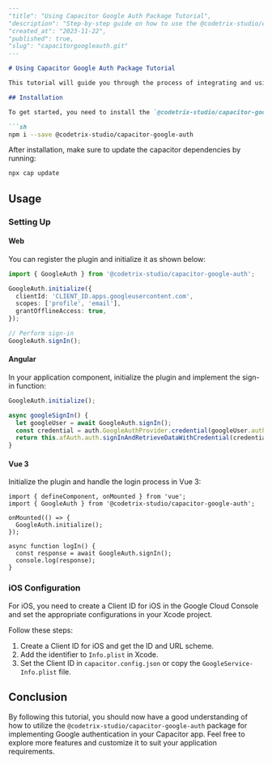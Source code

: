 ```markdown
---
"title": "Using Capacitor Google Auth Package Tutorial",
"description": "Step-by-step guide on how to use the @codetrix-studio/capacitor-google-auth package for Google authentication in Capacitor apps.",
"created_at": "2023-11-22",
"published": true,
"slug": "capacitorgoogleauth.git"
---

# Using Capacitor Google Auth Package Tutorial

This tutorial will guide you through the process of integrating and using the `@codetrix-studio/capacitor-google-auth` package for enabling Google authentication in your Capacitor apps.

## Installation

To get started, you need to install the `@codetrix-studio/capacitor-google-auth` package. Run the following command in your terminal:

```sh
npm i --save @codetrix-studio/capacitor-google-auth
```

After installation, make sure to update the capacitor dependencies by running:

```sh
npx cap update
```

## Usage

### Setting Up

#### Web

You can register the plugin and initialize it as shown below:

```typescript
import { GoogleAuth } from '@codetrix-studio/capacitor-google-auth';

GoogleAuth.initialize({
  clientId: 'CLIENT_ID.apps.googleusercontent.com',
  scopes: ['profile', 'email'],
  grantOfflineAccess: true,
});

// Perform sign-in
GoogleAuth.signIn();
```

#### Angular

In your application component, initialize the plugin and implement the sign-in function:

```typescript
GoogleAuth.initialize();

async googleSignIn() {
  let googleUser = await GoogleAuth.signIn();
  const credential = auth.GoogleAuthProvider.credential(googleUser.authentication.idToken);
  return this.afAuth.auth.signInAndRetrieveDataWithCredential(credential);
}
```

#### Vue 3

Initialize the plugin and handle the login process in Vue 3:

```vue
import { defineComponent, onMounted } from 'vue';
import { GoogleAuth } from '@codetrix-studio/capacitor-google-auth';

onMounted(() => {
  GoogleAuth.initialize();
});

async function logIn() {
  const response = await GoogleAuth.signIn();
  console.log(response);
}
```

### iOS Configuration

For iOS, you need to create a Client ID for iOS in the Google Cloud Console and set the appropriate configurations in your Xcode project.

Follow these steps:

1. Create a Client ID for iOS and get the ID and URL scheme.
2. Add the identifier to `Info.plist` in Xcode.
3. Set the Client ID in `capacitor.config.json` or copy the `GoogleService-Info.plist` file.

## Conclusion

By following this tutorial, you should now have a good understanding of how to utilize the `@codetrix-studio/capacitor-google-auth` package for implementing Google authentication in your Capacitor app. Feel free to explore more features and customize it to suit your application requirements.
```
```